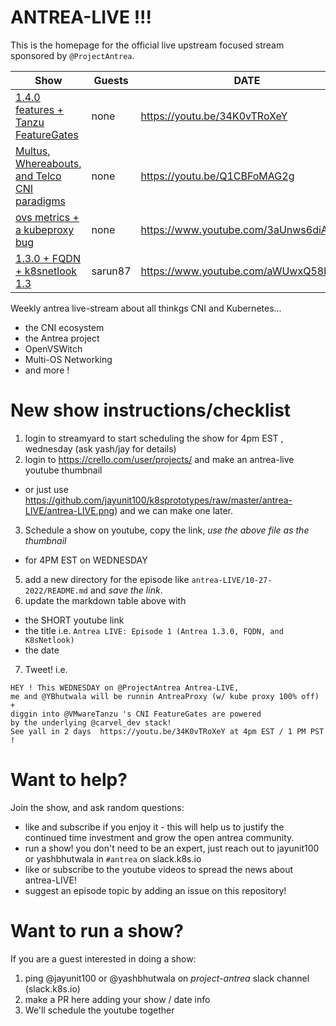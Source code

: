 # ANTREA-LIVE !!! 

This is the homepage for the official live upstream focused stream sponsored by `@ProjectAntrea`.

| Show | Guests  | DATE |
| ---- | ------- | ---- |
| [1.4.0 features + Tanzu FeatureGates](11-14-2022/) | none | https://youtu.be/34K0vTRoXeY   | 11/14/2021 |
| [Multus, Whereabouts, and Telco CNI paradigms](11-7-2022/) | none | https://youtu.be/Q1CBFoMAG2g   | 11/14/2021 |
| [ovs metrics + a kubeproxy bug](11-04-2022/) | none | https://www.youtube.com/3aUnws6diAY   | 11/2/2021 |
| [1.3.0 + FQDN + k8snetlook 1.3](10-27-2022/) | sarun87 | https://www.youtube.com/aWUwxQ58bEQ&t | 10/27/2021 |

Weekly antrea live-stream about all thinkgs CNI and Kubernetes...

- the CNI ecosystem
- the Antrea project
- OpenVSWitch
- Multi-OS Networking
- and more !

# New show instructions/checklist

1. login to streamyard to start scheduling the show for 4pm EST , wednesday (ask yash/jay for details)
2. login to https://crello.com/user/projects/ and make an antrea-live youtube thumbnail
  - or just use https://github.com/jayunit100/k8sprototypes/raw/master/antrea-LIVE/antrea-LIVE.png) and we can make one later.
3. Schedule a show on youtube, copy the link, *use the above file as the thumbnail* 
  - for 4PM EST on WEDNESDAY
5. add a new directory for the episode like `antrea-LIVE/10-27-2022/README.md` and *save the link*.
6. update the markdown table above with 
  - the SHORT youtube link
  - the title i.e. `Antrea LIVE: Episode 1 (Antrea 1.3.0, FQDN, and K8sNetlook)`
  - the date
7. Tweet! i.e. 
```
HEY ! This WEDNESDAY on @ProjectAntrea Antrea-LIVE, 
me and @YBhutwala will be runnin AntreaProxy (w/ kube proxy 100% off) + 
diggin into @VMwareTanzu 's CNI FeatureGates are powered 
by the underlying @carvel_dev stack! 
See yall in 2 days  https://youtu.be/34K0vTRoXeY at 4pm EST / 1 PM PST !
```

# Want to help?

Join the show, and ask random questions:
- like and subscribe if you enjoy it - this will help us to justify the continued time investment and grow the open antrea community.
- run a show! you don't need to be an expert, just reach out to jayunit100 or yashbhutwala in `#antrea` on slack.k8s.io 
- like or subscribe to the youtube videos to spread the news about antrea-LIVE!
- suggest an episode topic by adding an issue on this repository!

# Want to run a show?

If you are a guest interested in doing a show:
1. ping @jayunit100 or @yashbhutwala on *project-antrea* slack channel (slack.k8s.io)
2. make a PR here adding your show / date info
3. We'll schedule the youtube together
